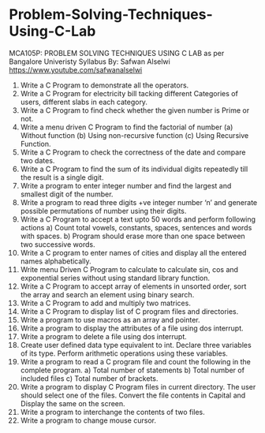 # Problem-Solving-Techniques-Using-C-Lab
MCA105P: PROBLEM SOLVING TECHNIQUES USING C LAB as per Bangalore Univeristy Syllabus
By: Safwan Alselwi https://www.youtube.com/safwanalselwi

1. Write a C Program to demonstrate all the operators.
2. Write a C Program for electricity bill tacking different Categories of users, different slabs in each category.
3. Write a C Program to find check whether the given number is Prime or not.
4. Write a menu driven C Program to find the factorial of number (a) Without function (b) Using non-recursive function (c) Using Recursive Function.
5. Write a C Program to check the correctness of the date and compare two dates.
6. Write a C Program to find the sum of its individual digits repeatedly till the result is a single digit.
7. Write a program to enter integer number and find the largest and smallest digit of the number.
8. Write a program to read three digits +ve integer number ‘n’ and generate possible permutations of number using their digits.
9. Write a C Program to accept a text upto 50 words and perform following actions
a) Count total vowels, constants, spaces, sentences and words with spaces.
b) Program should erase more than one space between two successive words.
10. Write a C program to enter names of cities and display all the entered names alphabetically.
11. Write menu Driven C Program to calculate to calculate sin, cos and exponential series without using standard library function.
12. Write a C Program to accept array of elements in unsorted order, sort the array and search an element using binary search.
13. Write a C Program to add and multiply two matrices.
14. Write a C Program to display list of C program files and directories.
15. Write a program to use macros as an array and pointer.
16. Write a program to display the attributes of a file using dos interrupt.
17. Write a program to delete a file using dos interrupt.
18. Create user defined data type equivalent to int. Declare three variables of its type. Perform arithmetic operations using these variables.
19. Write a program to read a C program file and count the following in the complete program. a) Total number of statements b) Total number of included files
c) Total number of brackets.
20. Write a program to display C Program files in current directory. The user should select one of the files. Convert the file contents in Capital and Display the same on the screen.
21. Write a program to interchange the contents of two files.
22. Write a program to change mouse cursor.
